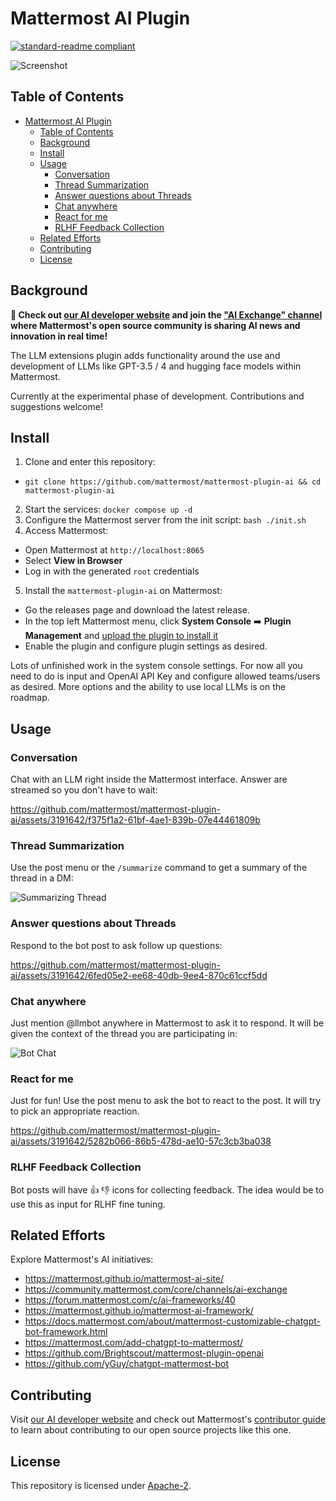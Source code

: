 # Mattermost AI Plugin

[![standard-readme compliant](https://img.shields.io/badge/readme%20style-standard-brightgreen.svg?style=flat-square)](https://github.com/RichardLitt/standard-readme)

![Screenshot](/img/mention_bot.png)

## Table of Contents

- [Mattermost AI Plugin](#mattermost-ai-plugin)
  - [Table of Contents](#table-of-contents)
  - [Background](#background)
  - [Install](#install)
  - [Usage](#usage)
    - [Conversation](#conversation)
    - [Thread Summarization](#thread-summarization)
    - [Answer questions about Threads](#answer-questions-about-threads)
    - [Chat anywhere](#chat-anywhere)
    - [React for me](#react-for-me)
    - [RLHF Feedback Collection](#rlhf-feedback-collection)
  - [Related Efforts](#related-efforts)
  - [Contributing](#contributing)
  - [License](#license)

## Background

**🚀 Check out [our AI developer website](https://mattermost.github.io/mattermost-ai-site/) and join the ["AI Exchange" channel](https://community.mattermost.com/core/channels/ai-exchange) where Mattermost's open source community is sharing AI news and innovation in real time!**

The LLM extensions plugin adds functionality around the use and development of LLMs like GPT-3.5 / 4 and hugging face models within Mattermost. 

Currently at the experimental phase of development. Contributions and suggestions welcome! 

## Install

1. Clone and enter this repository:
  * `git clone https://github.com/mattermost/mattermost-plugin-ai && cd mattermost-plugin-ai`
2. Start the services: `docker compose up -d`
3. Configure the Mattermost server from the init script: `bash ./init.sh`
4. Access Mattermost:
  * Open Mattermost at `http://localhost:8065`
  * Select **View in Browser**
  * Log in with the generated `root` credentials
5. Install the `mattermost-plugin-ai` on Mattermost:
  * Go the releases page and download the latest release.
  * In the top left Mattermost menu, click **System Console** ➡️ **Plugin Management** and [upload the plugin to install it]((https://docs.mattermost.com/administration/plugins.html#plugin-uploads))
  * Enable the plugin and configure plugin settings as desired.

Lots of unfinished work in the system console settings. For now all you need to do is input and OpenAI API Key and configure allowed teams/users as desired. More options and the ability to use local LLMs is on the roadmap.

## Usage

### Conversation

Chat with an LLM right inside the Mattermost interface. Answer are streamed so you don't have to wait:

https://github.com/mattermost/mattermost-plugin-ai/assets/3191642/f375f1a2-61bf-4ae1-839b-07e44461809b

### Thread Summarization
Use the post menu or the `/summarize` command to get a summary of the thread in a DM:

![Summarizing Thread](/img/summarize_thread.png)

### Answer questions about Threads
Respond to the bot post to ask follow up questions:

https://github.com/mattermost/mattermost-plugin-ai/assets/3191642/6fed05e2-ee68-40db-9ee4-870c61ccf5dd

### Chat anywhere
Just mention @llmbot anywhere in Mattermost to ask it to respond. It will be given the context of the thread you are participating in:

![Bot Chat](/img/mention_bot.png)

### React for me
Just for fun! Use the post menu to ask the bot to react to the post. It will try to pick an appropriate reaction.

https://github.com/mattermost/mattermost-plugin-ai/assets/3191642/5282b066-86b5-478d-ae10-57c3cb3ba038

### RLHF Feedback Collection
Bot posts will have 👍 👎 icons for collecting feedback. The idea would be to use this as input for RLHF fine tuning.

## Related Efforts

Explore Mattermost's AI initiatives:

* https://mattermost.github.io/mattermost-ai-site/
* https://community.mattermost.com/core/channels/ai-exchange
* https://forum.mattermost.com/c/ai-frameworks/40
* https://mattermost.github.io/mattermost-ai-framework/
* https://docs.mattermost.com/about/mattermost-customizable-chatgpt-bot-framework.html
* https://mattermost.com/add-chatgpt-to-mattermost/
* https://github.com/Brightscout/mattermost-plugin-openai
* https://github.com/yGuy/chatgpt-mattermost-bot

## Contributing

Visit [our AI developer website](https://mattermost.github.io/mattermost-ai-site/) and check out Mattermost's [contributor guide](https://developers.mattermost.com/contribute/) to learn about contributing to our open source projects like this one.

## License

This repository is licensed under [Apache-2](./LICENSE).
